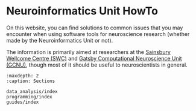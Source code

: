 # Neuroinformatics Unit HowTo

On this website, you can find solutions to common issues that you may encounter when using software tools for neuroscience research (whether made by the Neuroinformatics Unit or not).

The information is primarily aimed at researchers at the [Sainsbury Wellcome Centre (SWC)](https://www.sainsburywellcome.org/web/) and [Gatsby Computational Neuroscience Unit (GCNU)](https://www.ucl.ac.uk/gatsby/gatsby-computational-neuroscience-unit), though most of it should be useful to neuroscientists in general.

```{toctree}
:maxdepth: 2
:caption: Sections

data_analysis/index
programming/index
guides/index
```
